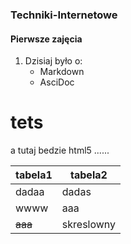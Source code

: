 ### Techniki-Internetowe
#### Pierwsze zajęcia


1. Dzisiaj było o:
   - Markdown
   - AsciDoc




# tets

<MTMarkdownOptions output='html5'>
   <body> a tutaj bedzie html5 ...... </body>
</MTMarkdownOptions>

tabela1 | tabela2
--------|--------
dadaa|dadas
wwww|aaa
~~aaa~~|skreslowny
